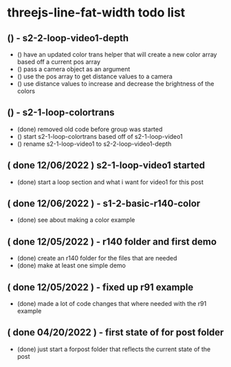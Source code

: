 # threejs-line-fat-width todo list

## () - s2-2-loop-video1-depth
* () have an updated color trans helper that will create a new color array based off a current pos array
* () pass a camera object as an argument
* () use the pos array to get distance values to a camera 
* () use distance values to increase and decrease the brightness of the colors

## () - s2-1-loop-colortrans
* (done) removed old code before group was started
* () start s2-1-loop-colortrans based off of s2-1-loop-video1
* () rename s2-1-loop-video1 to s2-2-loop-video1-depth

## ( done 12/06/2022 ) s2-1-loop-video1 started
* (done) start a loop section and what i want for video1 for this post

## ( done 12/06/2022 ) - s1-2-basic-r140-color
* (done) see about making a color example

## ( done 12/05/2022 ) - r140 folder and first demo
* (done) create an r140 folder for the files that are needed
* (done) make at least one simple demo

## ( done 12/05/2022 ) - fixed up r91 example
* (done) made a lot of code changes that where needed with the r91 example

## ( done 04/20/2022 ) - first state of for post folder
* (done) just start a forpost folder that reflects the current state of the post